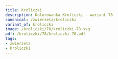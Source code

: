 ```yaml
---
title: Kroliczki
description: Kolorowanka Kroliczki - wariant 78
canonical: /zwierzeta/kroliczki
variant_of: kroliczki
image: /kroliczki/78/kroliczki-78.svg
pdf: /kroliczki/78/kroliczki-78.pdf
tags:
- zwierzeta
- kroliczki
---
```

